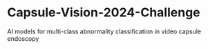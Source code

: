 # Capsule-Vision-2024-Challenge
AI models for multi-class abnormality classification in video capsule endoscopy
